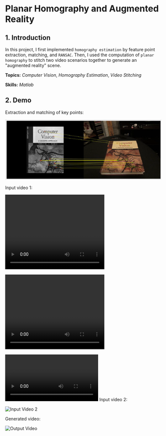 # Planar Homography and Augmented Reality

## 1. Introduction

In this project, I first implemented `homography estimation` by feature point extraction, matching, and `RANSAC`. Then, I used the computation of `planar homography` to stitch two video scenarios together to generate an "augmented reality" scene.

**Topics:** _Computer Vision_, _Homography Estimation_, _Video Stitching_

**Skills:** _Matlab_

## 2. Demo

Extraction and matching of key points:

![RANSAC](/demo/RANSAC.png)

Input video 1:

<video src="/data/book.mp4" width="320" height="240" controls></video>

<video width="320" height="240" controls>
  <source src="data/book.mp4" type="video/mp4">
</video>


![RANSAC](data/book.mp4)
Input video 2:

![Input Video 2](/demo/input2.gif)

Generated video:

![Output Video](/demo/output.gif)
